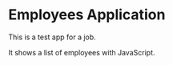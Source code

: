 # Employees Application

This is a test app for a job.

It shows a list of employees with JavaScript.
